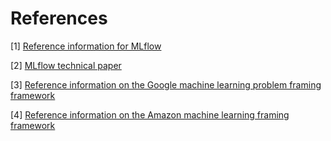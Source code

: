 # References

[1] [Reference information for MLflow](https://www.mlflow.org/docs/latest/)

[2] [MLflow technical paper](https://www-cs.stanford.edu/people/matei/papers/2018/ieee_mlflow.pdf)

[3] [Reference information on the Google machine learning problem framing framework](https://developers.google.com/machine-learning/problem-framing)

[4] [Reference information on the Amazon machine learning framing framework](https://docs.aws.amazon.com/wellarchitected/latest/machine-learning-lens/ml-problem-framing.html)


